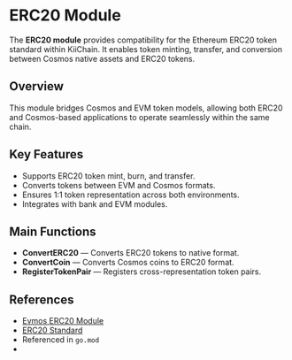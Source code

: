 # ERC20 Module

The **ERC20 module** provides compatibility for the Ethereum ERC20 token standard within KiiChain. It enables token minting, transfer, and conversion between Cosmos native assets and ERC20 tokens.

## Overview
This module bridges Cosmos and EVM token models, allowing both ERC20 and Cosmos-based applications to operate seamlessly within the same chain.

## Key Features
- Supports ERC20 token mint, burn, and transfer.
- Converts tokens between EVM and Cosmos formats.
- Ensures 1:1 token representation across both environments.
- Integrates with bank and EVM modules.

## Main Functions
- **ConvertERC20** — Converts ERC20 tokens to native format.
- **ConvertCoin** — Converts Cosmos coins to ERC20 format.
- **RegisterTokenPair** — Registers cross-representation token pairs.

## References
- [Evmos ERC20 Module](https://docs.evmos.org/modules/erc20/)
- [ERC20 Standard](https://eips.ethereum.org/EIPS/eip-20)
- Referenced in `go.mod`
- 
